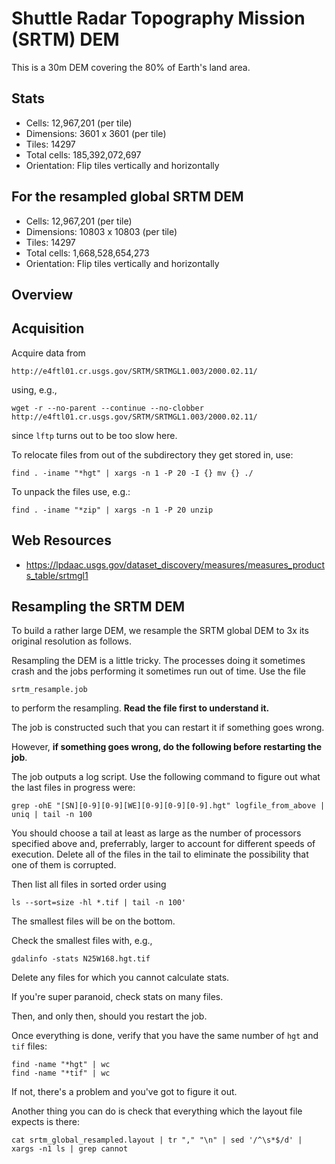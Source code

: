 Shuttle Radar Topography Mission (SRTM) DEM
===========================================
This is a 30m DEM covering the 80% of Earth's land area.

Stats
-----
 * Cells:       12,967,201  (per tile)
 * Dimensions:  3601 x 3601 (per tile)
 * Tiles:       14297
 * Total cells: 185,392,072,697
 * Orientation: Flip tiles vertically and horizontally

For the resampled global SRTM DEM
---------------------------------
 * Cells:       12,967,201    (per tile)
 * Dimensions:  10803 x 10803 (per tile)
 * Tiles:       14297
 * Total cells: 1,668,528,654,273
 * Orientation: Flip tiles vertically and horizontally


Overview
--------



Acquisition
-----------
Acquire data from 

    http://e4ftl01.cr.usgs.gov/SRTM/SRTMGL1.003/2000.02.11/

using, e.g., 

    wget -r --no-parent --continue --no-clobber http://e4ftl01.cr.usgs.gov/SRTM/SRTMGL1.003/2000.02.11/

since `lftp` turns out to be too slow here.

To relocate files from out of the subdirectory they get stored in, use:

    find . -iname "*hgt" | xargs -n 1 -P 20 -I {} mv {} ./

To unpack the files use, e.g.:

    find . -iname "*zip" | xargs -n 1 -P 20 unzip


Web Resources
-------------
 * https://lpdaac.usgs.gov/dataset_discovery/measures/measures_products_table/srtmgl1



Resampling the SRTM DEM
-----------------------
To build a rather large DEM, we resample the SRTM global DEM to 3x its original
resolution as follows.

Resampling the DEM is a little tricky. The processes doing it sometimes crash
and the jobs performing it sometimes run out of time. Use the file

    srtm_resample.job

to perform the resampling. **Read the file first to understand it.**

The job is constructed such that you can restart it if something goes wrong.

However, **if something goes wrong, do the following before restarting the
job**.

The job outputs a log script. Use the following command to figure out what the
last files in progress were:

    grep -ohE "[SN][0-9][0-9][WE][0-9][0-9][0-9].hgt" logfile_from_above | uniq | tail -n 100

You should choose a tail at least as large as the number of processors specified
above and, preferrably, larger to account for different speeds of execution.
Delete all of the files in the tail to eliminate the possibility that one of
them is corrupted.

Then list all files in sorted order using 

    ls --sort=size -hl *.tif | tail -n 100'

The smallest files will be on the bottom.

Check the smallest files with, e.g.,

    gdalinfo -stats N25W168.hgt.tif

Delete any files for which you cannot calculate stats.

If you're super paranoid, check stats on many files.

Then, and only then, should you restart the job.

Once everything is done, verify that you have the same number of `hgt` and `tif`
files:

    find -name "*hgt" | wc
    find -name "*tif" | wc

If not, there's a problem and you've got to figure it out.

Another thing you can do is check that everything which the layout file expects
is there:

    cat srtm_global_resampled.layout | tr "," "\n" | sed '/^\s*$/d' | xargs -n1 ls | grep cannot